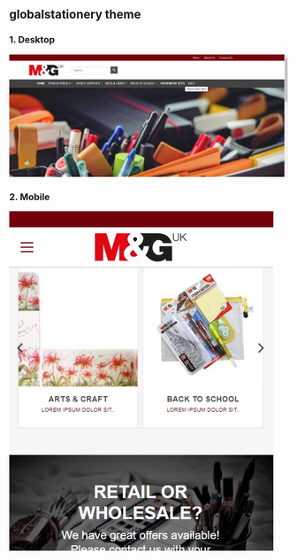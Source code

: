 ## globalstationery theme

### 1. Desktop
![home](https://github.com/davit37/globalstationery-theme/blob/master/screenshot/Screenshot_1.jpg?raw=true)

### 2. Mobile
![mobile](https://github.com/davit37/globalstationery-theme/blob/master/screenshot/Screenshot_2.jpg?raw=true)

